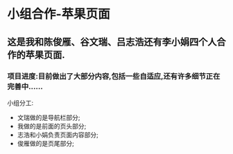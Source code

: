# 小组合作-苹果页面
## 这是我和陈俊雁、谷文瑞、吕志浩还有李小娟四个人合作的苹果页面.  
### 项目进度:目前做出了大部分内容,包括一些自适应,还有许多细节正在完善中......  
小组分工:    
- 文瑞做的是导航栏部分;  
- 我做的是前面的页头部分;  
- 志浩和小娟负责页面内容部分;  
- 俊雁做的是页尾部分;
